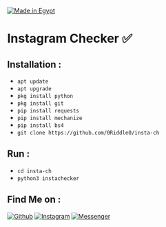 <p align="left">
  <a href="#"><img title="Made in Egypt" src="https://img.shields.io/badge/MADE%20IN-Egypt-black?colorA=%C0C0C0&colorB=%C0C0C0&style=for-the-badge"></a>
  </p>

# Instagram Checker ✅

## Installation :

* `apt update`
* `apt upgrade`
* `pkg install python`
* `pkg install git`
* `pip install requests`
* `pip install mechanize`
* `pip install bs4`
* `git clone https://github.com/0Riddle0/insta-ch`

## Run :

* `cd insta-ch`
* `python3 instachecker`

## Find Me on :
[![Github](https://img.shields.io/badge/Github-0Riddle0-green?style=for-the-badge&logo=github)](https://github.com/0Riddle0)
[![Instagram](https://img.shields.io/badge/Insta-%40_mohsenetoo_-red?style=for-the-badge&logo=instagram)](https://www.instagram.com/_mohsenetoo_)
[![Messenger](https://img.shields.io/badge/Chat-Messenger-blue?style=for-the-badge&logo=messenger)](https://m.me/bbrruuxx)
